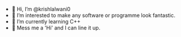 - 👋 Hi, I’m @krishlalwani0
- 👀 I’m interested to make any software or programme look fantastic. 
- 🌱 I’m currently learning C++
- 🦑 Mess me a 'Hi' and I can line it up. 

<!---
krishlalwani0/krishlalwani0 is a ✨ special ✨ repository because its `README.md` (this file) appears on your GitHub profile.
You can click the Preview link to take a look at your changes.
--->
